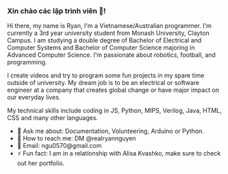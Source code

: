### Xin chào các lập trình viên 👋!
Hi there, my name is Ryan, I'm a Vietnamese/Australian programmer. I'm currently a 3rd year university student from Monash University, Clayton Campus. I am studying a double degree of Bachelor of Electrical and Computer Systems and Bachelor of Computer Science majoring in Advanced Computer Science. I'm passionate about robotics, football, and programming. <br>

I create videos and try to program some fun projects in my spare time outside of university. My dream job is to be an electrical or software engineer at a company that creates global change or have major impact on our everyday lives. <br>

My technical skills include coding in JS, Python, MIPS, Verilog, Java, HTML, CSS and many other languages. 
<ul>
  <li> 💬 Ask me about: Documentation, Volunteering, Arduino or Python. </li>
  <li> 📩 How to reach me: DM <link href="https://twitter.com/realryannguyen">@realryannguyen</link> </li>
  <li> 🙂 Email: ngu0570@gmail.com </li>
  <li> ⚡️ Fun fact: I am in a relationship with Alisa Kvashko, make sure to check out her portfolio. </li>
</ul>

<!--
**flyinRyann/flyinRyann** is a ✨ _special_ ✨ repository because its `README.md` (this file) appears on your GitHub profile.

Here are some ideas to get you started:

- 🔭 I’m currently working on ...
- 🌱 I’m currently learning ...
- 👯 I’m looking to collaborate on ...
- 🤔 I’m looking for help with ...
- 💬 Ask me about ...
- 📫 How to reach me: ...
- 😄 Pronouns: ...
- ⚡ Fun fact: ...
-->
